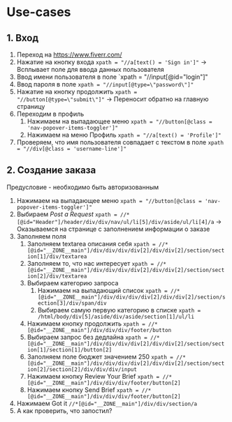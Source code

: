 # Use-cases
## 1. Вход
1. Переход на https://www.fiverr.com/
2. Нажатие на кнопку входа `xpath = "//a[text() = 'Sign in']"` -> Всплывает поле для ввода данных пользователя
3. Ввод имени пользователя в поле `xpath = "//input[@id=\"login\"]"
4. Ввод пароля в поле `xpath = "//input[@type=\"password\"]"`
5. Нажатие на кнопку продолжить `xpath = "//button[@type=\"submit\"]"` -> Переносит обратно на главную страницу
6. Переходим в профиль 
	1. Нажимаем на выпадающее меню `xpath = "//button[@class = 'nav-popover-items-toggler']"`
	2. Нажимаем на меню Профиль `xpath = "//a[text() = 'Profile']"`
7. Проверяем, что имя пользователя совпадает с текстом в поле `xpath = "//div[@class = 'username-line']"` 

## 2. Создание заказа
Предусловие - необходимо быть авторизованным

1. Нажимаем на выпадающее меню `xpath = "//button[@class = 'nav-popover-items-toggler']"`
2. Выбираем *Post a Request* `xpath = //*[@id="Header"]/header/div/div/nav/ul/li[5]/div/aside/ul/li[4]/a` -> Оказываемся на странице с заполнением информации о заказе
3. Заполняем поля
	1. Заполняем textarea описания себя `xpath = //*[@id="__ZONE__main"]/div/div/div/div[2]/div/div[2]/section/section[1]/div/textarea`
	2. Заполняем то, что нас интересует `xpath = //*[@id="__ZONE__main"]/div/div/div/div[2]/div/div[2]/section/section[2]/div/textarea`
	3. Выбираем категорию запроса
		1. Нажимаем на выпадающий список `xpath = //*[@id="__ZONE__main"]/div/div/div/div[2]/div/div[2]/section/section[3]/div/span/div`
		2. Выбираем самую первую категорию в списке `xpath = /html/body/div[5]/aside/div/aside/section[1]/ul/li`
	4. Нажимаем кнопку продолжить `xpath = //*[@id="__ZONE__main"]/div/div/div/footer/button`
	5. Выбираем запрос без дедлайна `xpath = //*[@id="__ZONE__main"]/div/div/div/div[2]/div/div[2]/section/section[1]/section[1]/button[2]`
	6. Заполняем поле бюджет значением 250 `xpath = //*[@id="__ZONE__main"]/div/div/div/div[2]/div/div[2]/section/section[2]/section[2]/div/div/div/input`
	7. Нажимаем кнопку Review Your Brief `xpath = //*[@id="__ZONE__main"]/div/div/div/footer/button[2]`
	8. Нажимаем кнопку Send Brief `xpath = //*[@id="__ZONE__main"]/div/div/div/footer/button[2]`
4. Нажимаем Got it `//*[@id="__ZONE__main"]/div/div/section/a`
5. А как проверить, что запостил?